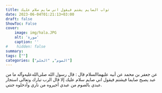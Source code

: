 ```yaml
---
title: ثواب الصايم يشتم فيقول اني صايم سلام عليك
date: 2023-06-04T01:21:13+03:00
draft: false
ShowToc: False
cover:
    image: img/hala.JPG
    alt: 'صورة'
    caption: ''
#    hidden: false
summary: 
tags: [""]
categories: ["الصوم", "الحلم"]
---
```

عن جعفر بن محمد عن أبيه عليهما‌السلام قال : قال رسول الله صلى‌الله‌عليه‌وآله ما من عبد يصبح صايما فيشتم فيقول اني صايم سلام
عليك إلا قال الرب تبارك وتعالى استجار عبدي بالصوم من عبدي أجيروه 
من ناري وأدخلوه جنتي.

